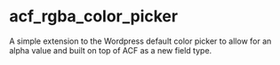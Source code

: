 # acf_rgba_color_picker

A simple extension to the Wordpress default color picker to allow for an alpha value and built on top of ACF as a new field type.
